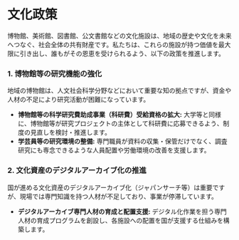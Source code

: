 # 文化政策

博物館、美術館、図書館、公文書館などの文化施設は、地域の歴史や文化を未来へつなぐ、社会全体の共有財産です。私たちは、これらの施設が持つ価値を最大限に引き出し、誰もがその恩恵を受けられるよう、以下の政策を推進します。

### 1. 博物館等の研究機能の強化

地域の博物館は、人文社会科学分野などにおいて重要な知の拠点ですが、資金や人材の不足により研究活動が困難になっています。

- **博物館等の科学研究費助成事業（科研費）受給資格の拡大:** 大学等と同様に、博物館等が研究プロジェクトの主体として科研費に応募できるよう、制度の見直しを検討・推進します。
- **学芸員等の研究環境の整備:** 専門職員が資料の収集・保管だけでなく、調査研究にも専念できるような人員配置や労働環境の改善を支援します。

### 2. 文化資産のデジタルアーカイブ化の推進

国が進める文化資産のデジタルアーカイブ化（ジャパンサーチ等）は重要ですが、現場では専門知識を持つ人材が不足しており、事業が停滞しています。

- **デジタルアーカイブ専門人材の育成と配置支援:** デジタル化作業を担う専門人材の育成プログラムを創設し、各施設への配置を国が支援する仕組みを構築します。
